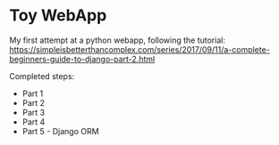 # Toy WebApp

My first attempt at a python webapp, following the tutorial:
https://simpleisbetterthancomplex.com/series/2017/09/11/a-complete-beginners-guide-to-django-part-2.html

Completed steps:
* Part 1
* Part 2
* Part 3
* Part 4
* Part 5 - Django ORM

